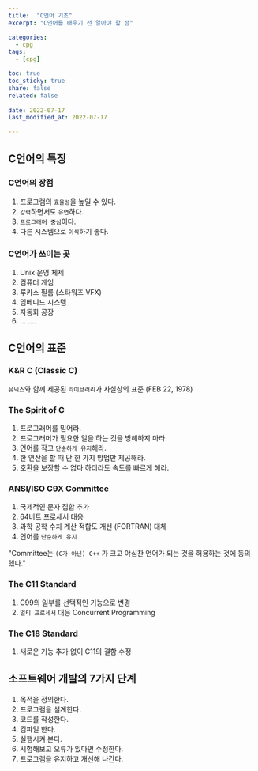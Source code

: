 ```yaml
---
title:  "C언어 기초"
excerpt: "C언어를 배우기 전 알아야 할 점"

categories:
  - cpg
tags:
  - [cpg]

toc: true
toc_sticky: true
share: false
related: false
 
date: 2022-07-17
last_modified_at: 2022-07-17

---
```


## C언어의 특징

### C언어의 장점
1. 프로그램의 `효율성`을 높일 수 있다.
2. `강력`하면서도 `유연`하다.
3. `프로그래머 중심`이다.
4. 다른 시스템으로 `이식`하기 좋다.

### C언어가 쓰이는 곳
1. Unix 운영 체제
2. 컴퓨터 게임
3. 루카스 필름 (스타워즈 VFX)
4. 임베디드 시스템
5. 자동화 공장
6. ... ....

## C언어의 표준
### K&R C (Classic C)
`유닉스`와 함께 제공된 `라이브러리`가 사실상의 표준 (FEB 22, 1978)

### The Spirit of C
1. 프로그래머를 믿어라.
2. 프로그래머가 필요한 일을 하는 것을 방해하지 마라.
3. 언어를 작고 `단순하게 유지`해라.
4. 한 연산을 할 때 단 한 가지 방법만 제공해라.
5. 호환을 보장할 수 없다 하더라도 속도를 빠르게 해라.

### ANSI/ISO C9X Committee
1. 국제적인 문자 집합 추가
2. 64비트 프로세서 대응
3. 과학 공학 수치 계산 적합도 개선 (FORTRAN) 대체
4. 언어를 `단순하게 유지`

"Committee는 `(C가 아닌) C++` 가 크고 야심찬 언어가 되는 것을 허용하는 것에 동의했다."

### The C11 Standard
1. C99의 일부를 선택적인 기능으로 변경
2. `멀티 프로세서` 대응 Concurrent Programming


### The C18 Standard
1. 새로운 기능 추가 없이 C11의 결함 수정

## 소프트웨어 개발의 7가지 단계
1. 목적을 정의한다.
2. 프로그램을 설계한다.
3. 코드를 작성한다.
4. 컴파일 한다.
5. 실행시켜 본다.
6. 시험해보고 오류가 있다면 수정한다.
7. 프로그램을 유지하고 개선해 나간다.